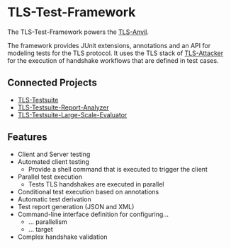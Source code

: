 # TLS-Test-Framework

The TLS-Test-Framework powers the [TLS-Anvil](https://github.com/***/TLS-Testsuite).

The framework provides JUnit extensions, annotations and an API for modeling tests for the TLS protocol. It uses the TLS stack of [TLS-Attacker](https://github.com/***/TLS-Attacker) for the execution of handshake workflows that are defined in test cases.


## Connected Projects
* [TLS-Testsuite](https://github.com/***/TLS-Testsuite)
* [TLS-Testsuite-Report-Analyzer](https://github.com/***/TLS-Testsuite-Report-Analyzer)
* [TLS-Testsuite-Large-Scale-Evaluator](https://github.com/***/TLS-Testsuite-Large-Scale-Evaluator)

## Features
* Client and Server testing
* Automated client testing 
    * Provide a shell command that is executed to trigger the client
* Parallel test execution
    * Tests TLS handshakes are executed in parallel
* Conditional test execution based on annotations
* Automatic test derivation
* Test report generation (JSON and XML)
* Command-line interface definition for configuring...
    * ... parallelism
    * ... target
* Complex handshake validation
